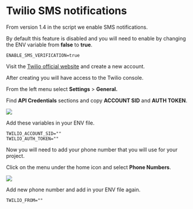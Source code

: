 # Twilio SMS notifications

From version 1.4 in the script we enable SMS notifications.

By default this feature is disabled and you will need to enable by changing the ENV variable from **false** to **true**.

```text
ENABLE_SMS_VERIFICATION=true
```

Visit the [Twilio official website](https://www.twilio.com/) and create a new account.

After creating you will have access to the Twilio console.

From the left menu select **Settings** &gt; **General.**

Find **API Credentials** sections and copy **ACCOUNT SID** and **AUTH TOKEN**.

![](../.gitbook/assets/screenshot%20%2846%29.png)

Add these variables in your ENV file.

```text
TWILIO_ACCOUNT_SID=""
TWILIO_AUTH_TOKEN=""
```

Now you will need to add your phone number that you will use for your project.

Click on the menu under the home icon and select **Phone Numbers**.

![](../.gitbook/assets/screenshot%20%2844%29.png)

Add new phone number and add in your ENV file again.

```text
TWILIO_FROM=""
```




